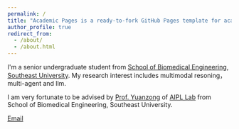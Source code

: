 ```yaml
---
permalink: /
title: "Academic Pages is a ready-to-fork GitHub Pages template for academic personal websites"
author_profile: true
redirect_from: 
  - /about/
  - /about.html
---
```



I'm a senior undergraduate student from [School of Biomedical Engineering](https://bme.seu.edu.cn/), [Southeast University](https://www.seu.edu.cn/). My research interest includes multimodal resoning，multi-agent and llm.

I am very fortunate to be advised by [Prof. Yuanzong](https://bme.seu.edu.cn/2019/0312/c463a265410/page.htm) of [AIPL Lab](https://aip.seu.edu.cn/main.htm) from School of Biomedical Engineering, Southeast University. 

[Email](mailto:213222967@seu.edu.cn)


